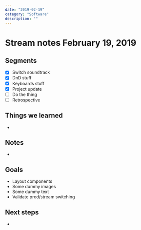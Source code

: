 ```yaml
---
date: "2019-02-19"
category: "Software"
description: ""
---
```


# Stream notes February 19, 2019

## Segments

- [x] Switch soundtrack
- [x] DnD stuff
- [x] Keyboards stuff
- [x] Project update
- [ ] Do the thing
- [ ] Retrospective

## Things we learned

-

## Notes

-

## Goals

- Layout components
- Some dummy images
- Some dummy text
- Validate prod/stream switching

## Next steps

-
